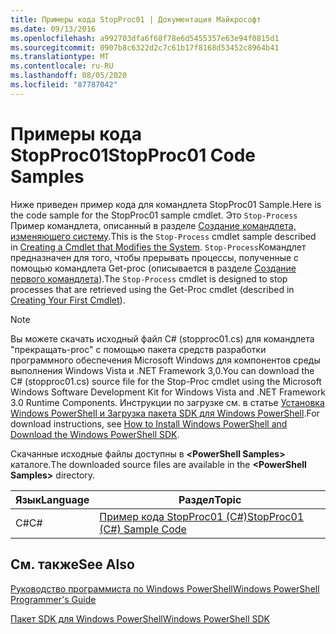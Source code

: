 ```yaml
---
title: Примеры кода StopProc01 | Документация Майкрософт
ms.date: 09/13/2016
ms.openlocfilehash: a992703dfa6f68f78e6d5455357e63e94f0815d1
ms.sourcegitcommit: 0907b8c6322d2c7c61b17f8168d53452c8964b41
ms.translationtype: MT
ms.contentlocale: ru-RU
ms.lasthandoff: 08/05/2020
ms.locfileid: "87787042"
---
```

# <a name="stopproc01-code-samples"></a><span data-ttu-id="6e4b9-102">Примеры кода StopProc01</span><span class="sxs-lookup"><span data-stu-id="6e4b9-102">StopProc01 Code Samples</span></span>

<span data-ttu-id="6e4b9-103">Ниже приведен пример кода для командлета StopProc01 Sample.</span><span class="sxs-lookup"><span data-stu-id="6e4b9-103">Here is the code sample for the StopProc01 sample cmdlet.</span></span> <span data-ttu-id="6e4b9-104">Это `Stop-Process` Пример командлета, описанный в разделе [Создание командлета, изменяющего систему](../cmdlet/creating-a-cmdlet-that-modifies-the-system.md).</span><span class="sxs-lookup"><span data-stu-id="6e4b9-104">This is the `Stop-Process` cmdlet sample described in [Creating a Cmdlet that Modifies the System](../cmdlet/creating-a-cmdlet-that-modifies-the-system.md).</span></span> <span data-ttu-id="6e4b9-105">`Stop-Process`Командлет предназначен для того, чтобы прерывать процессы, полученные с помощью командлета Get-proc (описывается в разделе [Создание первого командлета](../cmdlet/creating-a-cmdlet-without-parameters.md)).</span><span class="sxs-lookup"><span data-stu-id="6e4b9-105">The `Stop-Process` cmdlet is designed to stop processes that are retrieved using the Get-Proc cmdlet (described in [Creating Your First Cmdlet](../cmdlet/creating-a-cmdlet-without-parameters.md)).</span></span>

> [!NOTE]
> <span data-ttu-id="6e4b9-106">Вы можете скачать исходный файл C# (stopproc01.cs) для командлета "прекращать-proc" с помощью пакета средств разработки программного обеспечения Microsoft Windows для компонентов среды выполнения Windows Vista и .NET Framework 3,0.</span><span class="sxs-lookup"><span data-stu-id="6e4b9-106">You can download the C# (stopproc01.cs) source file for the Stop-Proc cmdlet using the Microsoft Windows Software Development Kit for Windows Vista and .NET Framework 3.0 Runtime Components.</span></span> <span data-ttu-id="6e4b9-107">Инструкции по загрузке см. в статье [Установка Windows PowerShell и Загрузка пакета SDK для Windows PowerShell](/powershell/scripting/developer/installing-the-windows-powershell-sdk).</span><span class="sxs-lookup"><span data-stu-id="6e4b9-107">For download instructions, see [How to Install Windows PowerShell and Download the Windows PowerShell SDK](/powershell/scripting/developer/installing-the-windows-powershell-sdk).</span></span>
>
> <span data-ttu-id="6e4b9-108">Скачанные исходные файлы доступны в **\<PowerShell Samples>** каталоге.</span><span class="sxs-lookup"><span data-stu-id="6e4b9-108">The downloaded source files are available in the **\<PowerShell Samples>** directory.</span></span>

|<span data-ttu-id="6e4b9-109">Язык</span><span class="sxs-lookup"><span data-stu-id="6e4b9-109">Language</span></span>|<span data-ttu-id="6e4b9-110">Раздел</span><span class="sxs-lookup"><span data-stu-id="6e4b9-110">Topic</span></span>|
|--------------|-----------|
|<span data-ttu-id="6e4b9-111">C#</span><span class="sxs-lookup"><span data-stu-id="6e4b9-111">C#</span></span>|[<span data-ttu-id="6e4b9-112">Пример кода StopProc01 (C#)</span><span class="sxs-lookup"><span data-stu-id="6e4b9-112">StopProc01 (C#) Sample Code</span></span>](./stopproc01-csharp-sample-code.md)|

## <a name="see-also"></a><span data-ttu-id="6e4b9-113">См. также</span><span class="sxs-lookup"><span data-stu-id="6e4b9-113">See Also</span></span>

[<span data-ttu-id="6e4b9-114">Руководство программиста по Windows PowerShell</span><span class="sxs-lookup"><span data-stu-id="6e4b9-114">Windows PowerShell Programmer's Guide</span></span>](./windows-powershell-programmer-s-guide.md)

[<span data-ttu-id="6e4b9-115">Пакет SDK для Windows PowerShell</span><span class="sxs-lookup"><span data-stu-id="6e4b9-115">Windows PowerShell SDK</span></span>](../windows-powershell-reference.md)
